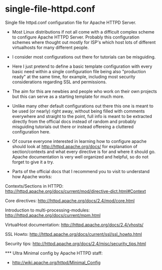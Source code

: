 # single-file-httpd.conf
Single file httpd.conf configuration file for Apache HTTPD Server.

* Most Linux distributions if not all come with a difficult complex scheme to configure Apache HTTPD Server.
Probably this configuration schemes where thought out mostly for ISP's which host lots of different virtualhosts for many different people.

* I consider most configurations out there for tutorials can be misguiding.

* Here I just pretend to define a basic template configuration with every basic need within a single configuration file being also "production ready" at the same time, for example, including most security considerations regarding SSL and permissions.

* The aim for this are newbies and people who work on their own projects but this can serve as a starting template for much more.

* Unlike many other default configurations out there this one is meant to be used (or nearly) right away, without being filled with comments everywhere and straight to the point, full info is meant to be extracted directly from the official docs instead of random and probably misguiding tutorials out there or instead offereing a cluttered configuration here.

* Of course everyone interested in learning how to configure apache should look at http://httpd.apache.org/docs/ for explanation of section/contexts and what every directive is for and where it should go. Apache documentation is very well organized and helpful, so do not forget to give it a try.

* Parts of the official docs that I recommend you to visit to understand how Apache works:

Contexts/Sections in HTTPD:
http://httpd.apache.org/docs/current/mod/directive-dict.html#Context

Core directives:
http://httpd.apache.org/docs/2.4/mod/core.html

Introduction to multi-processing-modules:
http://httpd.apache.org/docs/current/mpm.html

VirtualHost documentation:
http://httpd.apache.org/docs/2.4/vhosts/

SSL Howto:
http://httpd.apache.org/docs/current/ssl/ssl_howto.html

Security tips:
http://httpd.apache.org/docs/2.4/misc/security_tips.html


*** Ultra Minimal config by Apache HTTPD staff:
* http://wiki.apache.org/httpd/Minimal_Config
